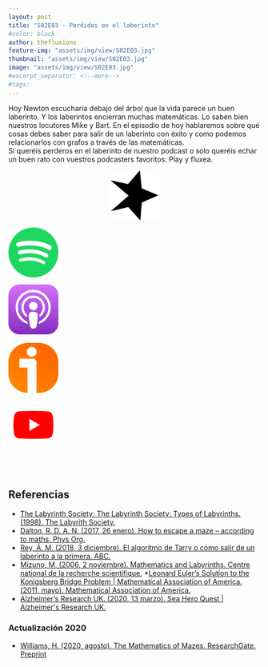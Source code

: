 ```yaml
---
layout: post
title: "S02E03 - Perdidos en el laberinto"
#color: black
author: thefluxions
feature-img: "assets/img/view/S02E03.jpg"
thumbnail: "assets/img/view/S02E03.jpg"
image: "assets/img/view/S02E03.jpg"
#excerpt_separator: <!--more-->
#tags: 
---
```


Hoy Newton escucharía debajo del árbol que la vida parece un buen laberinto. Y los laberintos encierran muchas matemáticas. Lo saben bien nuestros locutores Mike y Bart. En el episodio de hoy hablaremos sobre qué cosas debes saber para salir de un laberinto con éxito y como podemos relacionarlos con grafos a través de las matemáticas.
<br>Si queréis perderos en el laberinto de nuestro podcast o solo queréis echar un buen rato con vuestros podcasters favoritos: Play y fluxea.
<br>
<p align="center">
<a href="https://www.spreaker.com/user/radiolabugr/the-fluxions3" target="_blank"><img src="https://raw.githubusercontent.com/thefluxions/thefluxions.github.io/master/assets/img/archive/spreaker-logo.png" height="100" align="center"></a>

<a href="https://open.spotify.com/episode/1b1PwcNG8H9HDwURSDgNBY?si=DpEzyogrTmWdRC-N7wfVxw" target="_blank"><img src="https://raw.githubusercontent.com/thefluxions/thefluxions.github.io/master/assets/img/archive/spotify-logo.png" height="100" align="center"></a>

<a href="https://podcasts.apple.com/es/podcast/2x03-perdidos-en-el-laberinto/id1492409246?i=1000465586536" target="_blank"><img src="https://raw.githubusercontent.com/thefluxions/thefluxions.github.io/master/assets/img/archive/apple-logo.png" height="100" align="center"></a>
<br><br>
<a href="https://www.ivoox.com/2x03-perdidos-laberinto-audios-mp3_rf_47726892_1.html" target="_blank"><img src="https://raw.githubusercontent.com/thefluxions/thefluxions.github.io/master/assets/img/archive/ivoox-logo.png" height="100" align="center"></a>

<a href="" target="_blank"><img src="https://raw.githubusercontent.com/thefluxions/thefluxions.github.io/master/assets/img/archive/youtube-logo.png" height="100" align="center"></a>
</p>

<br><br>

## Referencias

* [The Labyrinth Society: The Labyrinth Society: Types of Labyrinths. (1998). The Labyrith Society.](https://labyrinthsociety.org/labyrinth-types)
* [Dalton, R. D. A. N. (2017, 26 enero). How to escape a maze – according to maths. Phys Org.](https://phys.org/news/2017-01-maze-maths.html)
* [Rey, Á. M. (2018, 3 diciembre). El algoritmo de Tarry o cómo salir de un laberinto a la primera. ABC.](https://www.abc.es/ciencia/abci-algoritmo-tarry-o-como-salir-laberinto-primera-201812030300_noticia.html)
* [Mizuno, M. (2006, 2 noviembre). Mathematics and Labyrinths. Centre national de la recherche scientifique.](http://www.rehseis.cnrs.fr/IMG/pdf/Mitsuko_1122.pdf)
*[Leonard Euler’s Solution to the Konigsberg Bridge Problem | Mathematical Association of America. (2011, mayo). Mathematical Association of America.](https://www.maa.org/press/periodicals/convergence/leonard-eulers-solution-to-the-konigsberg-bridge-problem)
* [Alzheimer’s Research UK. (2020, 13 marzo). Sea Hero Quest | Alzheimer's Research UK.](https://www.alzheimersresearchuk.org/research/for-researchers/resources-and-information/sea-hero-quest/)

### Actualización 2020

* [Williams, H. (2020, agosto). The Mathematics of Mazes. ResearchGate. Preprint](https://www.researchgate.net/publication/343615560_The_Mathematics_of_Mazes)
